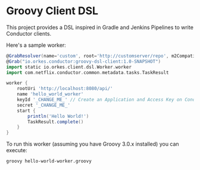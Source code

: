 # Groovy Client DSL

This project provides a DSL inspired in Gradle and Jenkins Pipelines to write Conductor clients.

Here's a sample worker:

```groovy
@GrabResolver(name='custom', root='http://customserver/repo', m2Compatible='true')
@Grab("io.orkes.conductor:groovy-dsl-client:1.0-SNAPSHOT")
import static io.orkes.client.dsl.Worker.worker
import com.netflix.conductor.common.metadata.tasks.TaskResult

worker {
    rootUri 'http://localhost:8080/api/'
    name 'hello_world_worker'
    keyId '_CHANGE_ME_' // Create an Application and Access Key on Conductor UI
    secret '_CHANGE_ME_'
    start {
        println('Hello World!')
        TaskResult.complete()
    }
}
```

To run this worker (assuming you have Groovy 3.0.x installed) you can execute:

```bash
groovy hello-world-worker.groovy
```
